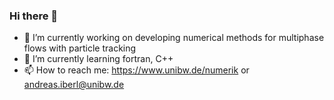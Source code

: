 ### Hi there 👋
- 🔭 I’m currently working on developing numerical methods for multiphase flows with particle tracking
- 🌱 I’m currently learning fortran, C++
- 📫 How to reach me: https://www.unibw.de/numerik or andreas.iberl@unibw.de
<!--
**AndreasIberl/AndreasIberl** is a ✨ _special_ ✨ repository because its `README.md` (this file) appears on your GitHub profile.

Here are some ideas to get you started:

- 🔭 I’m currently working on ...
- 🌱 I’m currently learning ...
- 👯 I’m looking to collaborate on ...
- 🤔 I’m looking for help with ...
- 💬 Ask me about ...
- 📫 How to reach me: ...
- 😄 Pronouns: ...
- ⚡ Fun fact: ...
-->
